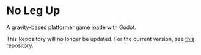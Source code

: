 # No Leg Up
A gravity-based platformer game made with Godot.

This Repository will no longer be updated. For the current version, see [this repository](https://github.com/The64thRealm/No-Leg-Up).

